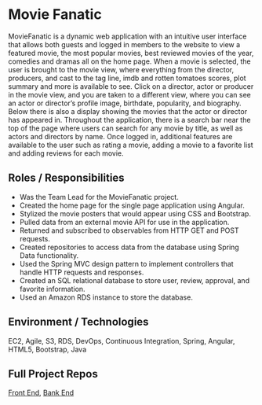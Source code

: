 # Movie Fanatic
MovieFanatic is a dynamic web application with an intuitive user interface that allows both guests and logged in members to the website to view a featured movie, the most popular movies, best reviewed movies of the year, comedies and dramas all on the home page. When a movie is selected, the user is brought to the movie view, where everything from the director, producers, and cast to the tag line, imdb and rotten tomatoes scores, plot summary and more is available to see. Click on a director, actor or producer in the movie view, and you are taken to a different view, where you can see an actor or director’s profile image, birthdate, popularity, and biography. Below there is also a display showing the movies that the actor or director has appeared in. Throughout the application, there is a search bar near the top of the page where users can search for any movie by title, as well as actors and directors by name. Once logged in, additional features are available to the user such as rating a movie, adding a movie to a favorite list and adding reviews for each movie.

## Roles / Responsibilities
* Was the Team Lead for the MovieFanatic project.
* Created the home page for the single page application using Angular.
* Stylized the movie posters that would appear using CSS and Bootstrap.
* Pulled data from an external movie API for use in the application.
* Returned and subscribed to observables from HTTP GET and POST requests.
* Created repositories to access data from the database using Spring Data functionality.
* Used the Spring MVC design pattern to implement controllers that handle HTTP requests and responses.
* Created an SQL relational database to store user, review, approval, and favorite information.
* Used an Amazon RDS instance to store the database.

## Environment / Technologies
EC2, Agile, S3, RDS, DevOps, Continuous Integration, Spring, Angular, HTML5, Bootstrap, Java

## Full Project Repos
[Front End](https://github.com/1810-oct22-java/fanatic-client), [Bank End](https://github.com/1810-oct22-java/fanatic) 
